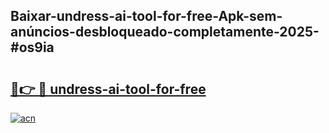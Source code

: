 ## Baixar-undress-ai-tool-for-free-Apk-sem-anúncios-desbloqueado-completamente-2025-#os9ia

# <h2><a href="https://ainizakaria.my?title=undress-ai-tool-for-free&ref=22M">🔗👉 🔴 undress-ai-tool-for-free</a></h2>

[![acn](https://github.com/user-attachments/assets/0f9c940e-d8b0-45ae-aac7-cd30a18b3e1c)](https://ainizakaria.my?title=undress-ai-tool-for-free&ref=22M)

